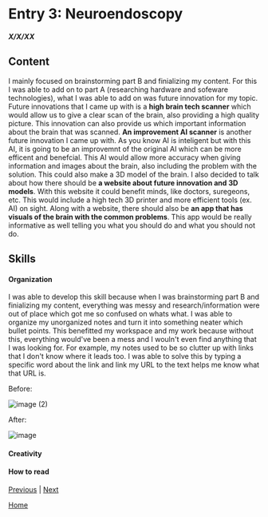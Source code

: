 # Entry 3: Neuroendoscopy
##### X/X/XX

## Content 
I mainly focused on brainstorming part B and finializing my content. For this I was able to add on to part A (researching hardware and sofeware technologies), what I was able to add on was future innovation for my topic. 
Future innovations that I came up with is a **high brain tech scanner** which would allow us to give a clear scan of the brain, also providing a high quality picture. This innovation can also provide us which important information about the brain that was scanned. **An improvement AI scanner** is another future innovation I came up with. As you know AI is inteligent but with this AI, it is going to be an improvemnt of the original AI which can be more efficent and benefcial. This AI would allow more accuracy when giving information and images about the brain, also including the problem with the solution. This could also make a 3D model of the brain. I also decided to talk about how there should be **a website about future innovation and 3D models**. With this website it could benefit minds, like doctors, suregeons, etc. This would include a high tech 3D printer 
and more efficient tools (ex. AI) on sight. Along with a website, there should also be **an app that has visuals of the brain with the common problems**. This app would be really informative as well telling you what you should do and what you should not do.



## Skills 

#### Organization
I was able to develop this skill because when I was brainstorming part B and finializing my content, everything was messy and research/information were out of place which got me so confused on whats what. I was able to organize my unorganized notes and turn it into something neater which bullet points. This benefitted my workspace and my work because without this, everything would've been a mess and I wouln't even find anything that I was looking for. For example, my notes used to be so clutter up with links that I don't know where it leads too. I was able to solve this by typing a specific word about the link and link my URL to the text helps me know what that URL is.

Before:

![image (2)](https://github.com/michellel7435/sep10-freedom-project/assets/146866515/efe4bb3b-4c75-4ef2-a29d-c930749d9ab5)

After:

![image](https://github.com/michellel7435/sep10-freedom-project/assets/146866515/d37d5695-32d1-48c6-8cfd-4c4f156c001b)




#### Creativity

#### How to read


[Previous](entry02.md) | [Next](entry04.md)

[Home](../README.md)
